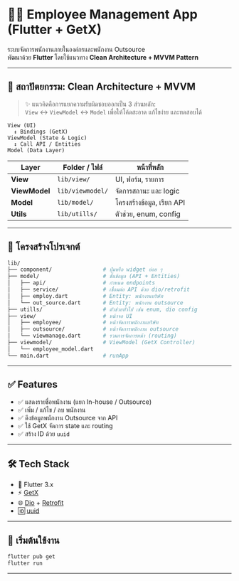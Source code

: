 
# 👨‍💼 Employee Management App (Flutter + GetX)

ระบบจัดการพนักงานภายในองค์กรและพนักงาน Outsource  
พัฒนาด้วย **Flutter** โดยใช้แนวทาง **Clean Architecture + MVVM Pattern**

---

## 🧱 สถาปัตยกรรม: Clean Architecture + MVVM

> ✨ แนวคิดคือการแยกความรับผิดชอบออกเป็น 3 ส่วนหลัก:  
> `View` ↔ `ViewModel` ↔ `Model` เพื่อให้โค้ดสะอาด แก้ไขง่าย และทดสอบได้

```
View (UI)        
  ↕ Bindings (GetX) 
ViewModel (State & Logic)
  ↕ Call API / Entities
Model (Data Layer)
```

| Layer         | Folder / ไฟล์ | หน้าที่หลัก |
|---------------|----------------|--------------|
| **View**      | `lib/view/`     | UI, ฟอร์ม, รายการ |
| **ViewModel** | `lib/viewmodel/`| จัดการสถานะ และ logic |
| **Model**     | `lib/model/`    | โครงสร้างข้อมูล, เรียก API |
| **Utils**     | `lib/utills/`   | ตัวช่วย, enum, config |

---

## 📁 โครงสร้างโปรเจกต์

```bash
lib/
├── component/                # ปุ่มหรือ widget ย่อย ๆ
├── model/                    # ชั้นข้อมูล (API + Entities)
│   ├── api/                  # กำหนด endpoints
│   ├── service/              # เชื่อมต่อ API ด้วย dio/retrofit
│   ├── employ.dart           # Entity: พนักงานบริษัท
│   └── out_source.dart       # Entity: พนักงาน outsource
├── utills/                   # ตัวช่วยทั่วไป เช่น enum, dio config
├── view/                     # หน้าจอ UI
│   ├── employee/             # หน้าจัดการพนักงานบริษัท
│   ├── outsource/            # หน้าจัดการพนักงาน outsource
│   └── viewmanage.dart       # รวมการจัดการหน้า (routing)
├── viewmodel/                # ViewModel (GetX Controller)
│   └── employee_model.dart
└── main.dart                 # runApp
```

---

## ✅ Features

- ✅ แสดงรายชื่อพนักงาน (แยก In-house / Outsource)
- ✅ เพิ่ม / แก้ไข / ลบ พนักงาน
- ✅ ดึงข้อมูลพนักงาน Outsource จาก API
- ✅ ใช้ GetX จัดการ state และ routing
- ✅ สร้าง ID ด้วย `uuid`

---

## 🛠 Tech Stack

- 💙 Flutter 3.x
- ⚡ [GetX](https://pub.dev/packages/get)
- 🌐 [Dio](https://pub.dev/packages/dio) + [Retrofit](https://pub.dev/packages/retrofit)
- 🆔 [uuid](https://pub.dev/packages/uuid)

---

## 🚀 เริ่มต้นใช้งาน

```bash
flutter pub get
flutter run
```

---